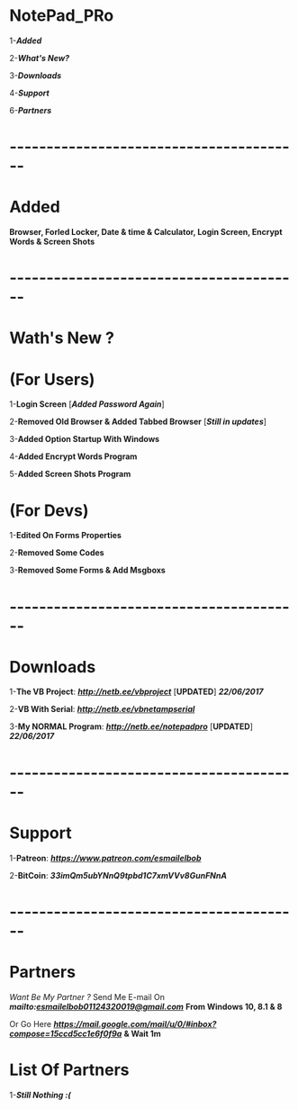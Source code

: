 # NotePad_PRo

1-***Added***

2-***What's New?***

3-***Downloads***

4-***Support***

6-***Partners***
# ----------------------------------------
# Added 

**Browser, Forled Locker, Date & time & Calculator, Login Screen, Encrypt Words & Screen Shots**
# ----------------------------------------
# Wath's New ?

# (For Users)
1-**Login Screen** [***Added Password Again***] 

2-**Removed Old Browser & Added Tabbed Browser** [***Still in updates***]

3-**Added Option Startup With Windows**

4-**Added Encrypt Words Program**

5-**Added Screen Shots Program**

# (For Devs)

1-**Edited On Forms Properties**

2-**Removed Some Codes**

3-**Removed Some Forms & Add Msgboxs**
# ----------------------------------------
# Downloads

1-**The VB Project**: ***http://netb.ee/vbproject*** [**UPDATED**] ***22/06/2017***

2-**VB With Serial**:  ***http://netb.ee/vbnetampserial***

3-**My NORMAL Program**:  ***http://netb.ee/notepadpro*** [**UPDATED**] ***22/06/2017***
# ----------------------------------------
# Support

1-**Patreon**: ***https://www.patreon.com/esmailelbob***

2-**BitCoin**: ***33imQm5ubYNnQ9tpbd1C7xmVVv8GunFNnA***
# ----------------------------------------
# Partners

*Want Be My Partner ?*
Send Me E-mail On ***mailto:esmailelbob01124320019@gmail.com*** **From Windows 10, 8.1 & 8** 

Or Go Here ***https://mail.google.com/mail/u/0/#inbox?compose=15ccd5cc1e6f0f9a*** **& Wait 1m**

# List Of Partners

1-***Still Nothing :(***
